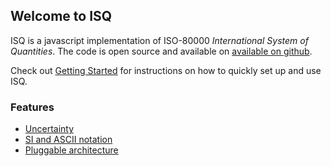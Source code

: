 Welcome to ISQ
--------------

ISQ is a javascript implementation of ISO-80000 *International System of Quantities*.  The code is open source and available on [available on github](https://github.com/richardschneider/isq).

Check out [Getting Started](gettingStarted) for instructions on how to quickly set up and use ISQ.

### Features
* [Uncertainty](uncertainty.md)
* [SI and ASCII notation](notation.md)
* [Pluggable architecture](pluggable.md)

